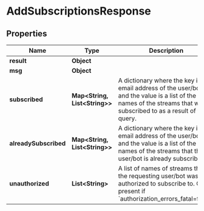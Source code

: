 

# AddSubscriptionsResponse


## Properties

Name | Type | Description | Notes
------------ | ------------- | ------------- | -------------
**result** | **Object** |  | 
**msg** | **Object** |  | 
**subscribed** | **Map&lt;String, List&lt;String&gt;&gt;** | A dictionary where the key is the email address of the user/bot and the value is a list of the names of the streams that were subscribed to as a result of the query.  |  [optional]
**alreadySubscribed** | **Map&lt;String, List&lt;String&gt;&gt;** | A dictionary where the key is the email address of the user/bot and the value is a list of the names of the streams that the user/bot is already subscribed to.  |  [optional]
**unauthorized** | **List&lt;String&gt;** | A list of names of streams that the requesting user/bot was not authorized to subscribe to.  Only present if &#x60;authorization_errors_fatal&#x3D;false&#x60;.  |  [optional]



